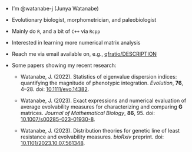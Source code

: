 - I’m @watanabe-j (Junya Watanabe)
- Evolutionary biologist, morphometrician, and paleobiologist
- Mainly do `R`, and a bit of `C++` via `Rcpp`
- Interested in learning more numerical matrix analysis
- Reach me via email available on, e.g.,
[qfratio/DESCRIPTION](https://github.com/watanabe-j/qfratio/blob/main/DESCRIPTION#?L6)
- Some papers showing my recent research:

  - Watanabe, J. (2022). Statistics of eigenvalue dispersion indices: 
quantifying the magnitude of phenotypic integration. 
*Evolution*, **76**, 4&ndash;28. 
doi: [10.1111/evo.14382](https://doi.org/10.1111/evo.14382).

  - Watanabe, J. (2023). Exact expressions and numerical evaluation of
average evolvability measures for characterizing and comparing **G**
matrices. *Journal of Mathematical Biology*, **86**, 95. doi:
[10.1007/s00285-023-01930-8](https://doi.org/10.1007/s00285-023-01930-8).

  - Watanabe, J. (2023). Distribution theories for genetic line of
least resistance and evolvability measures. *bioRxiv* preprint. doi:
[10.1101/2023.10.07.561348](https://doi.org/10.1101/2023.10.07.561348).

<!---
watanabe-j/watanabe-j is a special repository because its `README.md` (this file) appears on your GitHub profile.
You can click the Preview link to take a look at your changes.
--->
